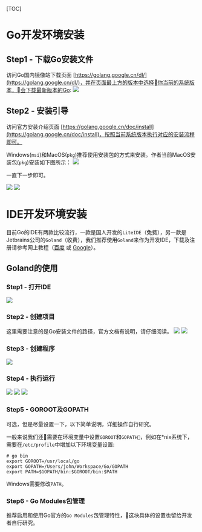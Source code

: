 [TOC]

# Go开发环境安装

## Step1 - 下载Go安装文件

访问Go国内镜像站下载页面 [https://golang.google.cn/dl/](https://golang.google.cn/dl/)，并在页面最上方的版本中选择你当前的系统版本，会下载最新版本的Go:
![](/images/downloadgo.png)

## Step2 - 安装引导

访问官方安装介绍页面 [https://golang.google.cn/doc/install](https://golang.google.cn/doc/install)，按照当前系统版本执行对应的安装流程即可。

Windows(`msi`)和MacOS(`pkg`)推荐使用安装包的方式来安装。作者当前MacOS安装包(`pkg`)安装如下图所示：
![](/images/goinstall-macos-1.png)

一直下一步即可。

![](/images/goinstall-macos-2.png)
![](/images/goinstall-macos-3.png)


# IDE开发环境安装

目前Go的IDE有两款比较流行，一款是国人开发的`LiteIDE`（免费），另一款是Jetbrains公司的`Goland`（收费），我们推荐使用`Goland`来作为开发IDE，下载及注册请参考网上教程（[百度](https://www.baidu.com/s?wd=goland%20安装) 或 [Google](https://www.google.com/search?q=goland+安装)）。

## Goland的使用

### Step1 - 打开IDE
![](/images/goland0.png)


### Step2 - 创建项目
这里需要注意的是Go安装文件的路径，官方文档有说明，请仔细阅读。
![](/images/goland1.png)
![](/images/goland2.png)


### Step3 - 创建程序
![](/images/goland3.png)


### Step4 - 执行运行
![](/images/goland4.png)
![](/images/goland5.png)
![](/images/goland6.png)

### Step5 - GOROOT及GOPATH
可选，但是尽量设置一下，以下简单说明，详细操作自行研究。

一般来说我们还需要在环境变量中设置`GOROOT`和`GOPATH`，例如在*nix系统下，需要在`/etc/profile`中增加以下环境变量设置:
```shell
# go bin
export GOROOT=/usr/local/go
export GOPATH=/Users/john/Workspace/Go/GOPATH
export PATH=$GOPATH/bin:$GOROOT/bin:$PATH
```

Windows需要修改`PATH`。


### Step6 - Go Modules包管理

推荐启用和使用Go官方的`Go Modules`包管理特性，这块具体的设置也留给开发者自行研究。

